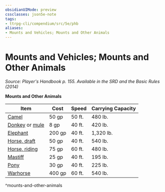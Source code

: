 ```yaml
---
obsidianUIMode: preview
cssclasses: json5e-note
tags:
- ttrpg-cli/compendium/src/5e/phb
aliases:
- Mounts and Vehicles; Mounts and Other Animals
---
```

# Mounts and Vehicles; Mounts and Other Animals
*Source: Player's Handbook p. 155. Available in the <span title='Systems Reference Document (5.1)'>SRD</span> and the Basic Rules (2014)* 

**Mounts and Other Animals**

| Item | Cost | Speed | Carrying Capacity |
|------|------|-------|-------------------|
| [Camel](/3-Mechanics/CLI/items/camel-xphb.md) | 50 gp | 50 ft. | 480 lb. |
| [Donkey](/3-Mechanics/CLI/items/donkey.md) or [mule](/3-Mechanics/CLI/items/mule-xphb.md) | 8 gp | 40 ft. | 420 lb. |
| [Elephant](/3-Mechanics/CLI/items/elephant-xphb.md) | 200 gp | 40 ft. | 1,320 lb. |
| [Horse, draft](/3-Mechanics/CLI/items/draft-horse-xphb.md) | 50 gp | 40 ft. | 540 lb. |
| [Horse, riding](/3-Mechanics/CLI/items/riding-horse-xphb.md) | 75 gp | 60 ft. | 480 lb. |
| [Mastiff](/3-Mechanics/CLI/items/mastiff-xphb.md) | 25 gp | 40 ft. | 195 lb. |
| [Pony](/3-Mechanics/CLI/items/pony-xphb.md) | 30 gp | 40 ft. | 225 lb. |
| [Warhorse](/3-Mechanics/CLI/items/warhorse-xphb.md) | 400 gp | 60 ft. | 540 lb. |
^mounts-and-other-animals